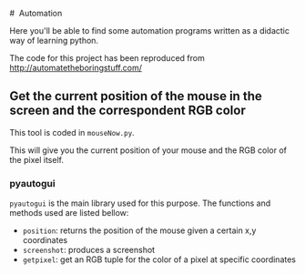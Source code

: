 #  Automation

Here you'll be able to find some automation programs written as a didactic way of learning python.

The code for this project has been reproduced from http://automatetheboringstuff.com/

## Get the current position of the mouse in the screen and the correspondent RGB color

This tool is coded in `mouseNow.py`.

This will give you the current position of your mouse and the RGB color of the pixel itself.

### pyautogui

`pyautogui` is the main library used for this purpose. The functions and methods used are listed bellow:

* `position`: returns the position of the mouse given a certain x,y coordinates
* `screenshot`: produces a screenshot
* `getpixel`: get an RGB tuple for the color of a pixel at specific coordinates
